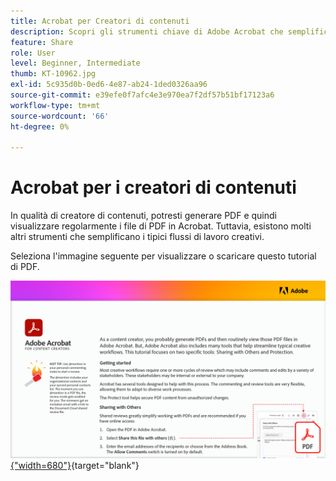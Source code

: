 ```yaml
---
title: Acrobat per Creatori di contenuti
description: Scopri gli strumenti chiave di Adobe Acrobat che semplificano i flussi di lavoro creativi
feature: Share
role: User
level: Beginner, Intermediate
thumb: KT-10962.jpg
exl-id: 5c935d0b-0ed6-4e87-ab24-1ded0326aa96
source-git-commit: e39efe0f7afc4e3e970ea7f2df57b51bf17123a6
workflow-type: tm+mt
source-wordcount: '66'
ht-degree: 0%

---
```


# Acrobat per i creatori di contenuti

In qualità di creatore di contenuti, potresti generare PDF e quindi visualizzare regolarmente i file di PDF in Acrobat. Tuttavia, esistono molti altri strumenti che semplificano i tipici flussi di lavoro creativi.

Seleziona l&#39;immagine seguente per visualizzare o scaricare questo tutorial di PDF.

[![Immagine della prima pagina del tutorial](assets/Acrobatforcontentcreators.png){&quot;width=680&quot;}](assets/Acrobat-for-Content-Creators.pdf){target="blank"}
